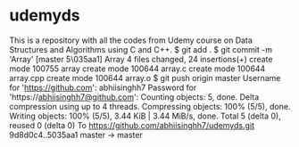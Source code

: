 # udemyds
This is a repository with all the codes from Udemy course on Data Structures and Algorithms using C and C++.
$ git add .
$ git commit -m 'Array'
[master 5\035aa1] Array
 4 files changed, 24 insertions(+)
 create mode 100755 array
 create mode 100644 array.c
 create mode 100644 array.cpp
 create mode 100644 array.o
$ git push origin master
Username for 'https://github.com': abhiisinghh7
Password for 'https://abhiisinghh7@github.com': 
Counting objects: 5, done.
Delta compression using up to 4 threads.
Compressing objects: 100% (5/5), done.
Writing objects: 100% (5/5), 3.44 KiB | 3.44 MiB/s, done.
Total 5 (delta 0), reused 0 (delta 0)
To https://github.com/abhiisinghh7/udemyds.git
   9d8d0c4..5035aa1  master -> master


